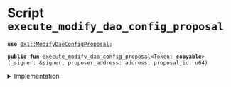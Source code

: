 
<a name="execute_modify_dao_config_proposal"></a>

# Script `execute_modify_dao_config_proposal`





<pre><code><b>use</b> <a href="../../modules/doc/ModifyDaoConfigProposal.md#0x1_ModifyDaoConfigProposal">0x1::ModifyDaoConfigProposal</a>;
</code></pre>




<pre><code><b>public</b> <b>fun</b> <a href="execute_modify_dao_config_proposal.md#execute_modify_dao_config_proposal">execute_modify_dao_config_proposal</a>&lt;<a href="../../modules/doc/Token.md#0x1_Token">Token</a>: <b>copyable</b>&gt;(_signer: &signer, proposer_address: address, proposal_id: u64)
</code></pre>



<details>
<summary>Implementation</summary>


<pre><code><b>fun</b> <a href="execute_modify_dao_config_proposal.md#execute_modify_dao_config_proposal">execute_modify_dao_config_proposal</a>&lt;<a href="../../modules/doc/Token.md#0x1_Token">Token</a>: <b>copyable</b>&gt;(
    _signer: &signer,
    proposer_address: address,
    proposal_id: u64,
) {
    <a href="../../modules/doc/ModifyDaoConfigProposal.md#0x1_ModifyDaoConfigProposal_execute">ModifyDaoConfigProposal::execute</a>&lt;<a href="../../modules/doc/Token.md#0x1_Token">Token</a>&gt;(proposer_address, proposal_id);
}
</code></pre>



</details>
